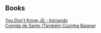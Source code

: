 ﻿## Books

[You Don't Know JS - Iniciando][1]  
[Comida de Santo (Também Cozinha Baiana)][2]  

[1]: https://github.com/cezaraugusto/You-Dont-Know-JS
[2]: https://www.goodreads.com/book/show/30518596-comida-de-santo

